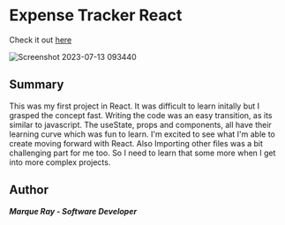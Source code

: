 # Expense Tracker React

Check it out [here](https://marque-expense-tracker-f12469da090e.herokuapp.com/)

![Screenshot 2023-07-13 093440](https://github.com/Mray2k4/Expense-Report-React/assets/99221965/b4e25e39-9d73-4a71-a3c1-3d84920bf981)


## Summary
This was my first project in React. It was difficult to learn initally but I grasped the concept fast. Writing the code was an easy transition, as its similar to javascript. The useState, props and components, all have their learning curve which was fun to learn. I'm excited to see what I'm able to create moving forward with React. Also Importing other files was a bit challenging part for me too. So I need to learn that some more when I get into more complex projects.

## Author
***Marque Ray - Software Developer***
